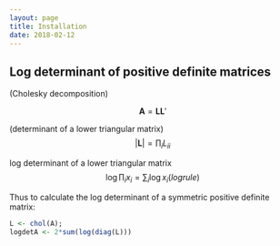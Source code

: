 ```yaml
---
layout: page
title: Installation
date: 2018-02-12
---
```




## Log determinant of positive definite matrices


<!--
$$\forall x \in R$$
-->
(Cholesky decomposition)

$$\mathbf{A} = \mathbf{L}\mathbf{L}'$$ 

(determinant of a lower triangular matrix)
$$|\mathbf{L}| = \prod_i L_{ii} $$

log determinant of a lower triangular matrix
$$ \log \prod_i x_i = \sum_i \log x_i (log rule)$$

Thus to calculate the log determinant of a symmetric positive definite matrix:


```r
L <- chol(A);
logdetA <- 2*sum(log(diag(L)))
```

